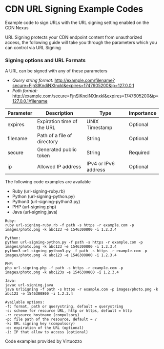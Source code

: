 # CDN URL Signing Example Codes
Example code to sign URLs with the URL signing setting enabled on the CDN Nexus

URL Signing protects your CDN endpoint content from unauthorized access, the following guide will take you through the parameters which you can control via URL Signing

### Signing options and URL Formats

A URL can be signed with any of these parameters

* _Query string format:_ http://example.com/filename?secure=FjnSIKndiNXInxkl&expires=1747605200&ip=127.0.0.1
* _Path format:_ http://example.com/secure=FjnSIKndiNXInxkl&expires=1747605200&ip=127.0.0.1/filename

| Parameter | Description                 | Type                 | Importance |
|-----------|-----------------------------|----------------------|------------|
| expires   | Expiration time of the URL  | UNIX Timestamp       | Optional   |
| filename      | Path of a file of directory | String               | Optional   |
| secure    | Generated public token      | String               | Required   |
| ip        | Allowed IP address          | IPv4 or IPv6 address | Optional   |

The following code examples are available

* Ruby (url-signing-ruby.rb)
* Python (url-signing-python.py)
* Python3 (url-signing-python3.py)
* PHP (url-signing.php)
* Java (url-signing.java)

```
Ruby: 
ruby url-signing-ruby.rb -f path -s https -r example.com -p images/photo.png -k abc123 -e 1546300800 -i 1.2.3.4 

Python: 
python url-signing-python.py -f path -s https -r example.com -p images/photo.png -k abc123 -e 1546300800 -i 1.2.3.4 
python3 url-signing-python3.py -f path -s https -r example.com -p images/photo.png -k abc123 -e 1546300800 -i 1.2.3.4

PHP: 
php url-signing.php -f path -s https -r example.com -p images/photo.png -k abc123s -e 1546300800 -i 1.2.3.4

Java:
javac url-signing.java
java UrlSigning -f path -s https -r example.com -p images/photo.png -k abc123 -e 1546300800 -i 1.2.3.4
```

```
Available options:
-f: format, path or querystring, default = querystring
-s: scheme for resource URL, http or https, default = http
-r: resource hostname (compulsory)
-p: file path of the resource, default = /
-k: URL signing key (compulsory)
-e: expiration of the URL (optional)
-i: IP that allow to access (optional)
```

Code examples provided by Virtuozzo
